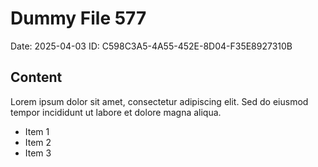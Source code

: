 # Dummy File 577

Date: 2025-04-03
ID: C598C3A5-4A55-452E-8D04-F35E8927310B

## Content

Lorem ipsum dolor sit amet, consectetur adipiscing elit.
Sed do eiusmod tempor incididunt ut labore et dolore magna aliqua.

* Item 1
* Item 2
* Item 3
